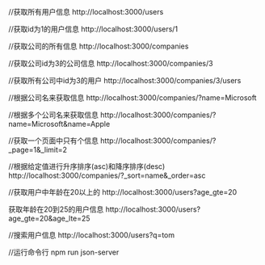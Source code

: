 <!-- get请求 -->
//获取所有用户信息
http://localhost:3000/users

//获取id为1的用户信息
http://localhost:3000/users/1

//获取公司的所有信息
http://localhost:3000/companies

//获取公司id为3的公司信息
http://localhost:3000/companies/3

//获取所有公司中id为3的用户
http://localhost:3000/companies/3/users

//根据公司名来获取信息
http://localhost:3000/companies/?name=Microsoft

//根据多个公司名来获取信息
http://localhost:3000/companies/?name=Microsoft&name=Apple

//获取一个页面中只有个信息
http://localhost:3000/companies/?_page=1&_limit=2

//根据给定值进行升序排序(asc)和降序排序(desc)
http://localhost:3000/companies/?_sort=name&_order=asc

//获取用户中年龄在20以上的
http://localhost:3000/users?age_gte=20

获取年龄在20到25的用户信息
http://localhost:3000/users?age_gte=20&age_lte=25

//搜索用户信息
http://localhost:3000/users?q=tom

//运行命令行
npm run json-server